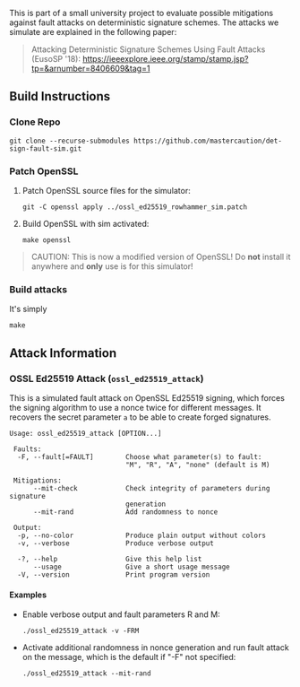 This is part of a small university project to evaluate possible mitigations against fault attacks on deterministic signature schemes. The attacks we simulate are explained in the following paper: 

> Attacking Deterministic Signature Schemes Using Fault Attacks (EusoSP '18): https://ieeexplore.ieee.org/stamp/stamp.jsp?tp=&arnumber=8406609&tag=1

## Build Instructions
### Clone Repo
```
git clone --recurse-submodules https://github.com/mastercaution/det-sign-fault-sim.git
```
### Patch OpenSSL
1. Patch OpenSSL source files for the simulator:
    ```
    git -C openssl apply ../ossl_ed25519_rowhammer_sim.patch
    ```
2. Build OpenSSL with sim activated:
    ```
    make openssl
    ```

> CAUTION: This is now a modified version of OpenSSL! Do __not__ install it anywhere and __only__ use is for this simulator!

### Build attacks
It's simply
```
make
```

## Attack Information
### OSSL Ed25519 Attack (`ossl_ed25519_attack`)
This is a simulated fault attack on OpenSSL Ed25519 signing, which forces the signing algorithm to use a nonce twice for different messages. It recovers the secret parameter `a` to be able to create forged signatures.

```
Usage: ossl_ed25519_attack [OPTION...]

 Faults:
  -F, --fault[=FAULT]        Choose what parameter(s) to fault:
                             "M", "R", "A", "none" (default is M)

 Mitigations:
      --mit-check            Check integrity of parameters during signature
                             generation
      --mit-rand             Add randomness to nonce

 Output:
  -p, --no-color             Produce plain output without colors
  -v, --verbose              Produce verbose output

  -?, --help                 Give this help list
      --usage                Give a short usage message
  -V, --version              Print program version

```

#### Examples
- Enable verbose output and fault parameters R and M:
    ```
    ./ossl_ed25519_attack -v -FRM
    ```
- Activate additional randomness in nonce generation and run fault attack on the message, which is the default if "-F" not specified:
    ```
    ./ossl_ed25519_attack --mit-rand
    ```